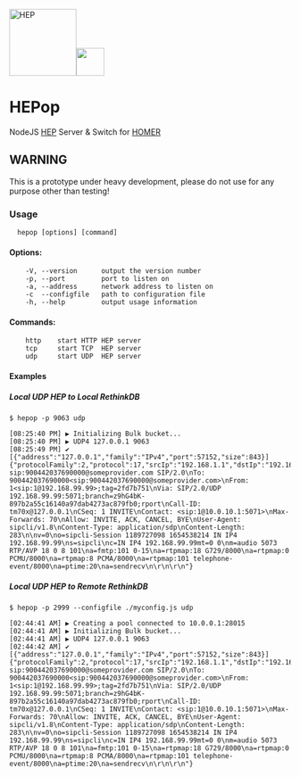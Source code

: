 <img src="http://i.imgur.com/RSUlFRa.gif" width="120" alt="HEP"><img src="https://d30y9cdsu7xlg0.cloudfront.net/png/30712-200.png" width=50>

# HEPop
NodeJS [HEP](https://hep.sipcapture.org) Server & Switch for [HOMER](https://github.com/sipcapture/homer) 

## WARNING
This is a prototype under heavy development, please do not use for any purpose other than testing!

### Usage
```
  hepop [options] [command]
```

#### Options:
```
    -V, --version      output the version number
    -p, --port         port to listen on
    -a, --address      network address to listen on
    -c  --configfile   path to configuration file 
    -h, --help         output usage information
```

#### Commands:
```
    http    start HTTP HEP server
    tcp     start TCP  HEP server
    udp     start UDP  HEP server
```

#### Examples 
##### Local UDP HEP to Local RethinkDB
```
$ hepop -p 9063 udp

[08:25:40 PM] ▶️ Initializing Bulk bucket...
[08:25:40 PM] ▶️ UDP4 127.0.0.1 9063
[08:25:49 PM] ✔ [{"address":"127.0.0.1","family":"IPv4","port":57152,"size":843}] {"protocolFamily":2,"protocol":17,"srcIp":"192.168.1.1","dstIp":"192.168.1.2","srcPort":5060,"dstPort":5060,"timeSeconds":1517772349,"timeUseconds":814,"payloadType":1,"captureId":2001,"capturePass":"myHep","payload":"INVITE sip:900442037690000@someprovider.com SIP/2.0\nTo: 900442037690000<sip:900442037690000@someprovider.com>\nFrom: 1<sip:1@192.168.99.99>;tag=2fd7b751\nVia: SIP/2.0/UDP 192.168.99.99:5071;branch=z9hG4bK-897b2a55c16140a97dab4273ac879fb0;rport\nCall-ID: tm70x@127.0.0.1\nCSeq: 1 INVITE\nContact: <sip:1@10.0.10.1:5071>\nMax-Forwards: 70\nAllow: INVITE, ACK, CANCEL, BYE\nUser-Agent: sipcli/v1.8\nContent-Type: application/sdp\nContent-Length: 283\n\nv=0\no=sipcli-Session 1189727098 1654538214 IN IP4 192.168.99.99\ns=sipcli\nc=IN IP4 192.168.99.99mt=0 0\nm=audio 5073 RTP/AVP 18 0 8 101\na=fmtp:101 0-15\na=rtpmap:18 G729/8000\na=rtpmap:0 PCMU/8000\na=rtpmap:8 PCMA/8000\na=rtpmap:101 telephone-event/8000\na=ptime:20\na=sendrecv\n\r\n\r\n"}
```
##### Local UDP HEP to Remote RethinkDB
```
$ hepop -p 2999 --configfile ./myconfig.js udp

[02:44:41 AM] ▶️ Creating a pool connected to 10.0.0.1:28015
[02:44:41 AM] ▶️ Initializing Bulk bucket...
[02:44:41 AM] ▶️ UDP4 127.0.0.1 9063
[02:44:42 AM] ✔ [{"address":"127.0.0.1","family":"IPv4","port":57152,"size":843}] {"protocolFamily":2,"protocol":17,"srcIp":"192.168.1.1","dstIp":"192.168.1.2","srcPort":5060,"dstPort":5060,"timeSeconds":1517772349,"timeUseconds":814,"payloadType":1,"captureId":2001,"capturePass":"myHep","payload":"INVITE sip:900442037690000@someprovider.com SIP/2.0\nTo: 900442037690000<sip:900442037690000@someprovider.com>\nFrom: 1<sip:1@192.168.99.99>;tag=2fd7b751\nVia: SIP/2.0/UDP 192.168.99.99:5071;branch=z9hG4bK-897b2a55c16140a97dab4273ac879fb0;rport\nCall-ID: tm70x@127.0.0.1\nCSeq: 1 INVITE\nContact: <sip:1@10.0.10.1:5071>\nMax-Forwards: 70\nAllow: INVITE, ACK, CANCEL, BYE\nUser-Agent: sipcli/v1.8\nContent-Type: application/sdp\nContent-Length: 283\n\nv=0\no=sipcli-Session 1189727098 1654538214 IN IP4 192.168.99.99\ns=sipcli\nc=IN IP4 192.168.99.99mt=0 0\nm=audio 5073 RTP/AVP 18 0 8 101\na=fmtp:101 0-15\na=rtpmap:18 G729/8000\na=rtpmap:0 PCMU/8000\na=rtpmap:8 PCMA/8000\na=rtpmap:101 telephone-event/8000\na=ptime:20\na=sendrecv\n\r\n\r\n"}
```
